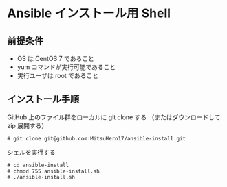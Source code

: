 # Ansible インストール用 Shell

## 前提条件

- OS は CentOS 7 であること
- yum コマンドが実行可能であること
- 実行ユーザは root であること

## インストール手順

GitHub 上のファイル群をローカルに git clone する （またはダウンロードして zip 展開する）

	# git clone git@github.com:MitsuHero17/ansible-install.git

シェルを実行する

	# cd ansible-install
	# chmod 755 ansible-install.sh
	# ./ansible-install.sh

